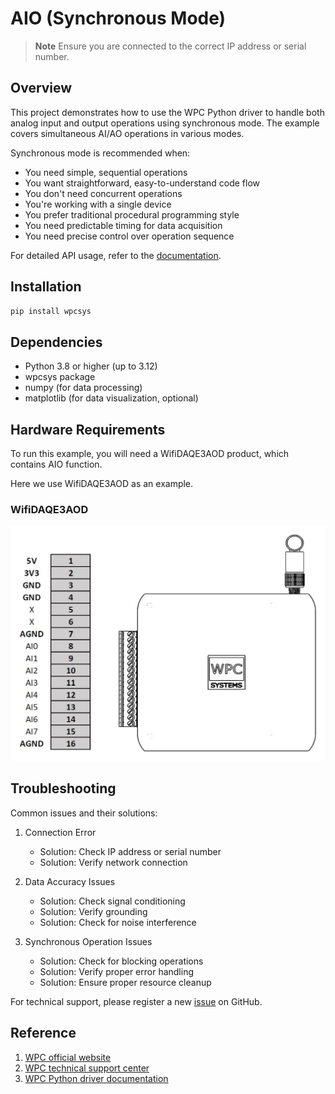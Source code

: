 # AIO (Synchronous Mode)
> **Note**
> Ensure you are connected to the correct IP address or serial number.

## Overview

This project demonstrates how to use the WPC Python driver to handle both analog input and output operations using synchronous mode.
The example covers simultaneous AI/AO operations in various modes.

Synchronous mode is recommended when:
- You need simple, sequential operations
- You want straightforward, easy-to-understand code flow
- You don't need concurrent operations
- You're working with a single device
- You prefer traditional procedural programming style
- You need predictable timing for data acquisition
- You need precise control over operation sequence

For detailed API usage, refer to the [documentation](https://wpc-systems-ltd.github.io/WPC_Python_driver_release/).

## Installation

```bash
pip install wpcsys
```

## Dependencies

- Python 3.8 or higher (up to 3.12)
- wpcsys package
- numpy (for data processing)
- matplotlib (for data visualization, optional)

## Hardware Requirements

To run this example, you will need a WifiDAQE3AOD product, which contains AIO function.

Here we use WifiDAQE3AOD as an example.

### WifiDAQE3AOD

<img src="https://github.com/WPC-Systems-Ltd/WPC_Python_driver_release/blob/main/Reference/Pinouts/pinout-WifiDAQE3AOD.JPG" alt="drawing" width="600"/>

## Troubleshooting

Common issues and their solutions:

1. Connection Error
   - Solution: Check IP address or serial number
   - Solution: Verify network connection

2. Data Accuracy Issues
   - Solution: Check signal conditioning
   - Solution: Verify grounding
   - Solution: Check for noise interference

3. Synchronous Operation Issues
   - Solution: Check for blocking operations
   - Solution: Verify proper error handling
   - Solution: Ensure proper resource cleanup

For technical support, please register a new [issue](https://github.com/WPC-Systems-Ltd/WPC_Python_driver_release/issues) on GitHub.

## Reference

1. [WPC official website](https://www.wpc.com.tw/)
2. [WPC technical support center](https://wpc.super.site/)
3. [WPC Python driver documentation](https://wpc-systems-ltd.github.io/WPC_Python_driver_release/)